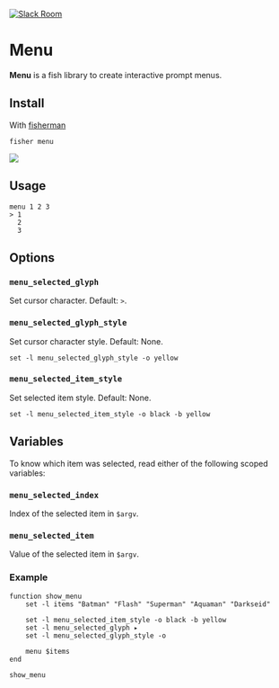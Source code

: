 [![Slack Room][slack-badge]][slack-link]

# Menu

**Menu** is a fish library to create interactive prompt menus.

## Install

With [fisherman]

```
fisher menu
```

![](https://cloud.githubusercontent.com/assets/8317250/14820969/d6d40c38-0c03-11e6-851e-6a927f7b9d3e.gif)

## Usage

```
menu 1 2 3
> 1  
  2
  3
```

## Options

### `menu_selected_glyph`

Set cursor character. Default: `>`.

### `menu_selected_glyph_style`

Set cursor character style. Default: None.

```fish
set -l menu_selected_glyph_style -o yellow
```

### `menu_selected_item_style`

Set selected item style. Default: None.

```fish
set -l menu_selected_item_style -o black -b yellow
```

## Variables

To know which item was selected, read either of the following scoped variables:

### `menu_selected_index`

Index of the selected item in `$argv`.

### `menu_selected_item`

Value of the selected item in `$argv`.

### Example

```fish
function show_menu
    set -l items "Batman" "Flash" "Superman" "Aquaman" "Darkseid"

    set -l menu_selected_item_style -o black -b yellow
    set -l menu_selected_glyph ▸
    set -l menu_selected_glyph_style -o

    menu $items
end

show_menu
```


[slack-link]: https://fisherman-wharf.herokuapp.com
[slack-badge]: https://fisherman-wharf.herokuapp.com/badge.svg
[fisherman]: https://github.com/fisherman/fisherman
